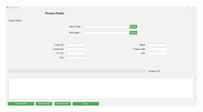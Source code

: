 ![](https://github.com/HunterDragonWolf/Product-Finder/blob/main/Product%20Finder%20V6/Product%20Finder%20Version%206.0.png)

